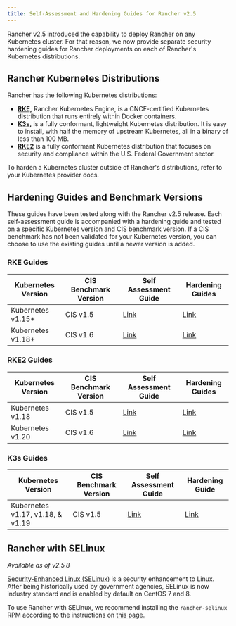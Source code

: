 ```yaml
---
title: Self-Assessment and Hardening Guides for Rancher v2.5
---
```


Rancher v2.5 introduced the capability to deploy Rancher on any Kubernetes cluster. For that reason, we now provide separate security hardening guides for Rancher deployments on each of Rancher's Kubernetes distributions.

## Rancher Kubernetes Distributions

Rancher has the following Kubernetes distributions:

- [**RKE,**](https://rancher.com/docs/rke/latest/en/) Rancher Kubernetes Engine, is a CNCF-certified Kubernetes distribution that runs entirely within Docker containers.
- [**K3s,**](https://rancher.com/docs/k3s/latest/en/) is a fully conformant, lightweight Kubernetes distribution. It is easy to install, with half the memory of upstream Kubernetes, all in a binary of less than 100 MB.
- [**RKE2**](https://docs.rke2.io/) is a fully conformant Kubernetes distribution that focuses on security and compliance within the U.S. Federal Government sector.

To harden a Kubernetes cluster outside of Rancher's distributions, refer to your Kubernetes provider docs.

## Hardening Guides and Benchmark Versions

These guides have been tested along with the Rancher v2.5 release. Each self-assessment guide is accompanied with a hardening guide and tested on a specific Kubernetes version and CIS benchmark version. If a CIS benchmark has not been validated for your Kubernetes version, you can choose to use the existing guides until a newer version is added.

### RKE Guides

Kubernetes Version | CIS Benchmark Version | Self Assessment Guide | Hardening Guides
---|---|---|---
Kubernetes v1.15+ | CIS v1.5 | [Link](../reference-guides/rancher-security/rancher-v2.5-hardening-guides/self-assessment-guide-with-cis-v1.5-benchmark.md) | [Link](../reference-guides/rancher-security/rancher-v2.5-hardening-guides/hardening-guide-with-cis-v1.5-benchmark.md)
Kubernetes v1.18+ | CIS v1.6 | [Link](../reference-guides/rancher-security/rancher-v2.5-hardening-guides/self-assessment-guide-with-cis-v1.6-benchmark.md) | [Link](../reference-guides/rancher-security/rancher-v2.5-hardening-guides/hardening-guide-with-cis-v1.6-benchmark.md)

### RKE2 Guides

Kubernetes Version | CIS Benchmark Version | Self Assessment Guide | Hardening Guides
---|---|---|---
Kubernetes v1.18 | CIS v1.5 | [Link](https://github.com/rancher/rke2-docs/blob/f36b47ae8de3d859ae2db8ddf26beeb26c3e80b1/docs/security/cis_self_assessment15.md) | [Link](https://docs.rke2.io/security/hardening_guide)
Kubernetes v1.20 | CIS v1.6 | [Link](https://docs.rke2.io/security/cis_self_assessment16) | [Link](https://docs.rke2.io/security/hardening_guide)

### K3s Guides

Kubernetes Version | CIS Benchmark Version | Self Assessment Guide | Hardening Guide
---|---|---|---
Kubernetes v1.17, v1.18, & v1.19 | CIS v1.5 | [Link](https://rancher.com/docs/k3s/latest/en/security/self_assessment/) | [Link](https://rancher.com/docs/k3s/latest/en/security/hardening_guide/)


## Rancher with SELinux

_Available as of v2.5.8_

[Security-Enhanced Linux (SELinux)](https://en.wikipedia.org/wiki/Security-Enhanced_Linux) is a security enhancement to Linux. After being historically used by government agencies, SELinux is now industry standard and is enabled by default on CentOS 7 and 8.

To use Rancher with SELinux, we recommend installing the `rancher-selinux` RPM according to the instructions on [this page.](../reference-guides/rancher-security/selinux-rpm/about-rancher-selinux.md#installing-the-rancher-selinux-rpm)
